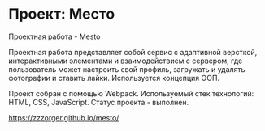 # Проект: Место
Проектная работа - Mesto

Проектная работа представляет собой сервис с адаптивной версткой, интерактивными элементами и взаимодействием с сервером, где пользователь может настроить свой профиль, загружать и удалять фотографии и ставить лайки. Используется концепция ООП.

Проект собран с помощью Webpack.
Используемый стек технологий: HTML, CSS, JavaScript.
Статус проекта - выполнен.

https://zzzorger.github.io/mesto/
